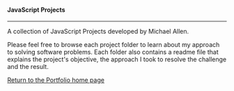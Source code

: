 #### JavaScript Projects
***

A collection of JavaScript Projects developed by Michael Allen. 

Please feel free to browse each project folder to learn about my approach to solving software problems. Each folder also contains a readme file that explains the project's objective, the approach I took to resolve the challenge and the result. 


[Return to the Portfolio home page](https://github.com/mrmichaelgallen/Portfolio-for-MichaelAllen/)

